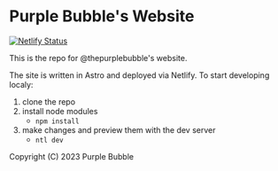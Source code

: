 # Purple Bubble's Website

[![Netlify Status](https://api.netlify.com/api/v1/badges/405c64d7-3e5c-41c6-8577-13298a2edcf7/deploy-status?branch=main)](https://app.netlify.com/sites/chimerical-fox-6d9845/deploys)

This is the repo for @thepurplebubble's website.

The site is written in Astro and deployed via Netlify.
To start developing localy:
1. clone the repo
2. install node modules
   - `npm install`
3. make changes and preview them with the dev server
   - `ntl dev`

Copyright (C) 2023 Purple Bubble